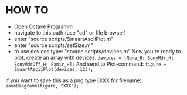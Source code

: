 # HOW TO
* Open Octave Programm
* navigate to this path (use "cd" or file browser)
* enter "source scripts/SmaartAsciiPlot.m"
* enter "source scripts/setSize.m"
* to use devices type: "source scripts/devices.m"
Now you're ready to plot, create an array with devices:
```devices = [None_H; SonyMdr_H; SonyMdrOff_H; Pamir_H];```
And send to Plot-command:
```figure = SmaartAsciiPlot(devices, 123);```

If you want to save this as a png type (XXX for filename):
```saveDiagramm(figure, "XXX");```
